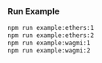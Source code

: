 ### Run Example

```bash
npm run example:ethers:1
npm run example:ethers:2
npm run example:wagmi:1
npm run example:wagmi:2
```
